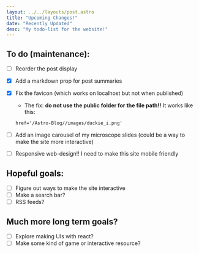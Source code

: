 ```yaml
---
layout: ../../layouts/post.astro
title: "Upcoming Changes!"
date: "Recently Updated"
desc: "My todo-list for the website!"
---
```


## To do (maintenance):
- [ ] Reorder the post display
- [X] Add a markdown prop for post summaries
- [X] Fix the favicon (which works on localhost but not when published)

    - The fix: **do not use the public folder for the file path!!** It works like this: 
    
    ```html 
    href='/Astro-Blog//images/duckie_i.png' 
    ```

- [ ] Add an image carousel of my microscope slides (could be a way to make the site more interactive)
- [ ] Responsive web-design!! I need to make this site mobile friendly

## Hopeful goals:
- [ ] Figure out ways to make the site interactive
- [ ] Make a search bar?
- [ ] RSS feeds?

## Much more long term goals?
- [ ] Explore making UIs with react? 
- [ ] Make some kind of game or interactive resource?